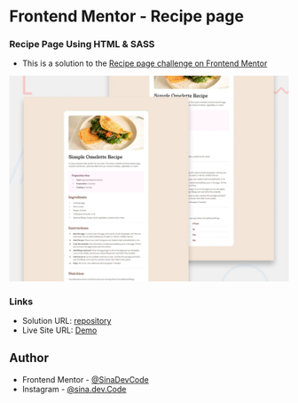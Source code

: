 # Frontend Mentor - Recipe page

### Recipe Page Using HTML & SASS
- This is a solution to the [Recipe page challenge on Frontend Mentor](https://www.frontendmentor.io/challenges/recipe-page-KiTsR8QQKm)

![Design preview for the Recipe page coding challenge](./design/desktop-preview.jpg)

### Links
- Solution URL: [repository](https://github.com/SinaDevCode/frontend-mentor/tree/main/recipe-page-main)
- Live Site URL: [Demo](https://sinadevcode.github.io/frontend-mentor/recipe-page-main/)

## Author
- Frontend Mentor - [@SinaDevCode](https://www.frontendmentor.io/profile/SinaDevCode)
- Instagram - [@sina.dev.Code](https://www.instagram.com/sina.dev.code)
